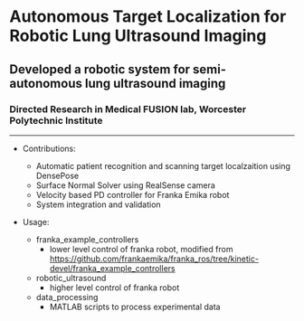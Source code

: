 # Autonomous Target Localization for Robotic Lung Ultrasound Imaging
## Developed a robotic system for semi-autonomous lung ultrasound imaging
### Directed Research in Medical FUSION lab, Worcester Polytechnic Institute
---
- Contributions:
  - Automatic patient recognition and scanning target localzaition using DensePose
  - Surface Normal Solver using RealSense camera
  - Velocity based PD controller for Franka Emika robot
  - System integration and validation

- Usage:
  - franka_example_controllers
    - lower level control of franka robot, modified from https://github.com/frankaemika/franka_ros/tree/kinetic-devel/franka_example_controllers
  - robotic_ultrasound
    - higher level control of franka robot
  - data_processing
    - MATLAB scripts to process experimental data
